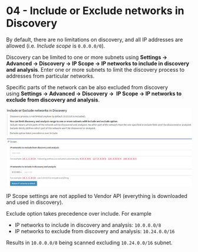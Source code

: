 # 04 - Include or Exclude networks in Discovery

By default, there are no limitations on discovery, and all IP addresses are allowed (i.e. *Include scope* is `0.0.0.0/0`).

Discovery can be limited to one or more subnets using **Settings → Advanced → Discovery → IP Scope → IP networks to include in discovery and analysis**. Enter one or more subnets to limit the discovery process to addresses from particular networks.

Specific parts of the network can be also excluded from discovery using **Settings → Advanced → Discovery →  IP Scope → IP networks to exclude from discovery and analysis**.

![Include exclude networks](inc_ex_nets.png)

IP Scope settings are not applied to Vendor API (everything is downloaded and used in discovery).

Exclude option takes precedence over include. For example

- IP networks to include in discovery and analysis: `10.0.0.0/8`
- IP networks to exclude from discovery and analysis: `10.24.0.0/16`

Results in `10.0.0.0/8` being scanned excluding `10.24.0.0/16` subnet.
